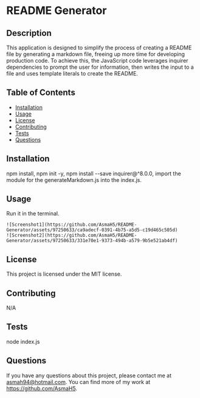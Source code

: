 # README Generator
  ## Description

  This application is designed to simplify the process of creating a README file by generating a markdown file, freeing up more time for developing production code. To achieve this, the JavaScript code leverages inquirer dependencies to prompt the user for information, then writes the input to a file and uses template literals to create the README.	
  
  ## Table of Contents
  
  - [Installation](#installation)
  - [Usage](#usage)
  - [License](#license)
  - [Contributing](#contributing)
  - [Tests](#tests)
  - [Questions](#questions)
  
  ## Installation
  
  npm install, npm init -y, npm install --save inquirer@^8.0.0, import the module for the generateMarkdown.js into the index.js.
  
  ## Usage
  
  Run it in the terminal.

    ![Screenshot1](https://github.com/AsmaH5/README-Generator/assets/97250633/ca9adecf-0391-4b75-a5d5-c19d465c505d)
    ![Screenshot2](https://github.com/AsmaH5/README-Generator/assets/97250633/331e70e1-9373-494b-a579-9b5e521ab4df) 
    
  ## License
  
  This project is licensed under the MIT license.
  
  ## Contributing
  
  N/A
  
  ## Tests
  
  node index.js
  
  ## Questions
  
  If you have any questions about this project, please contact me at asmah94@hotmail.com. You can find more of my work at https://github.com/AsmaH5.
  
